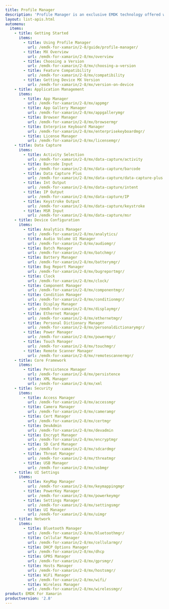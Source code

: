 ```yaml
---
title: Profile Manager
description: 'Profile Manager is an exclusive EMDK technology offered within your IDE, providing a GUI based development tool. This allows you to write fewer lines of code resulting in reduced development time, effort and errors.'
layout: list-apis.html
automenu:
  items:
    - title: Getting Started
      items:
        - title: Using Profile Manager
          url: /emdk-for-xamarin/2-8/guide/profile-manager/
        - title: MX Overview
          url: /emdk-for-xamarin/2-8/mx/overview
        - title: Choosing a Version
          url: /emdk-for-xamarin/2-8/mx/choosing-a-version
        - title: Feature Compatibility
          url: /emdk-for-xamarin/2-8/mx/compatibility
        - title: Getting Device MX Version
          url: /emdk-for-xamarin/2-8/mx/version-on-device
    - title: Application Management
      items:
        - title: App Manager
          url: /emdk-for-xamarin/2-8/mx/appmgr
        - title: App Gallery Manager
          url: /emdk-for-xamarin/2-8/mx/appgallerymgr
        - title: Browser Manager
          url: /emdk-for-xamarin/2-8/mx/browsermgr
        - title: Enterprise Keyboard Manager
          url: /emdk-for-xamarin/2-8/mx/enterprisekeyboardmgr/
        - title: License Manager
          url: /emdk-for-xamarin/2-8/mx/licensemgr/
    - title: Data Capture
      items:
        - title: Activity Selection
          url: /emdk-for-xamarin/2-8/mx/data-capture/activity
        - title: Barcode Input
          url: /emdk-for-xamarin/2-8/mx/data-capture/barcode
        - title: Data Capture Plus
          url: /emdk-for-xamarin/2-8/mx/data-capture/data-capture-plus
        - title: Int Output
          url: /emdk-for-xamarin/2-8/mx/data-capture/intent
        - title: IP Output
          url: /emdk-for-xamarin/2-8/mx/data-capture/IP
        - title: Keystroke Output
          url: /emdk-for-xamarin/2-8/mx/data-capture/keystroke
        - title: MSR Input
          url: /emdk-for-xamarin/2-8/mx/data-capture/msr
    - title: Device Configuration
      items:
        - title: Analytics Manager
          url: /emdk-for-xamarin/2-8/mx/analytics/
        - title: Audio Volume UI Manager
          url: /emdk-for-xamarin/2-8/mx/audiomgr/
        - title: Batch Manager
          url: /emdk-for-xamarin/2-8/mx/batchmgr/
        - title: Battery Manager
          url: /emdk-for-xamarin/2-8/mx/batterymgr/
        - title: Bug Report Manager
          url: /emdk-for-xamarin/2-8/mx/bugreportmgr/
        - title: Clock
          url: /emdk-for-xamarin/2-8/mx/clock/
        - title: Component Manager
          url: /emdk-for-xamarin/2-8/mx/componentmgr/
        - title: Condition Manager
          url: /emdk-for-xamarin/2-8/mx/conditionmgr/
        - title: Display Manager
          url: /emdk-for-xamarin/2-8/mx/displaymgr/
        - title: Ethernet Manager
          url: /emdk-for-xamarin/2-8/mx/ethernetmgr/
        - title: Personal Dictionary Manager
          url: /emdk-for-xamarin/2-8/mx/personaldictionarymgr/
        - title: Power Manager
          url: /emdk-for-xamarin/2-8/mx/powermgr/
        - title: Touch Manager
          url: /emdk-for-xamarin/2-8/mx/touchmgr/
        - title: Remote Scanner Manager
          url: /emdk-for-xamarin/2-8/mx/remotescannermgr/
    - title: Core Framework
      items:
        - title: Persistence Manager
          url: /emdk-for-xamarin/2-8/mx/persistence
        - title: XML Manager
          url: /emdk-for-xamarin/2-8/mx/xml
    - title: Security
      items:
        - title: Access Manager
          url: /emdk-for-xamarin/2-8/mx/accessmgr
        - title: Camera Manager
          url: /emdk-for-xamarin/2-8/mx/cameramgr
        - title: Cert Manager
          url: /emdk-for-xamarin/2-8/mx/certmgr
        - title: DevAdmin
          url: /emdk-for-xamarin/2-8/mx/devadmin
        - title: Encrypt Manager
          url: /emdk-for-xamarin/2-8/mx/encryptmgr
        - title: SD Card Manager
          url: /emdk-for-xamarin/2-8/mx/sdcardmgr
        - title: Threat Manager
          url: /emdk-for-xamarin/2-8/mx/threatmgr
        - title: USB Manager
          url: /emdk-for-xamarin/2-8/mx/usbmgr
    - title: UI Settings
      items:
        - title: KeyMap Manager
          url: /emdk-for-xamarin/2-8/mx/keymappingmgr
        - title: PowerKey Manager
          url: /emdk-for-xamarin/2-8/mx/powerkeymgr
        - title: Settings Manager
          url: /emdk-for-xamarin/2-8/mx/settingsmgr
        - title: UI Manager
          url: /emdk-for-xamarin/2-8/mx/uimgr
    - title: Network
      items:
        - title: Bluetooth Manager
          url: /emdk-for-xamarin/2-8/mx/bluetoothmgr/
        - title: Cellular Manager
          url: /emdk-for-xamarin/2-8/mx/cellularmgr/
        - title: DHCP Options Manager
          url: /emdk-for-xamarin/2-8/mx/dhcp
        - title: GPRS Manager
          url: /emdk-for-xamarin/2-8/mx/gprsmgr/
        - title: Hosts Manager
          url: /emdk-for-xamarin/2-8/mx/hostsmgr/
        - title: WiFi Manager
          url: /emdk-for-xamarin/2-8/mx/wifi/
        - title: Wireless Manager
          url: /emdk-for-xamarin/2-8/mx/wirelessmgr/
product: EMDK For Xamarin
productversion: '2.8'
---
```















